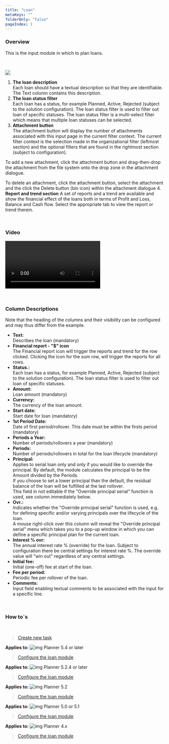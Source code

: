 ```yaml
---
title: "Loan"
metaKeys: ""
folderOnly: "false"
pageIndex: 1
---
```


### Overview
This is the input module in which to plan loans.

<br/>

![](https://profitbasedocs.blob.core.windows.net/plannerimages/loan.jpg)

1. **The loan description** <br/>
Each loan should have a textual description so that they are identifiable. The Text column contains this description.<br/>
2. **The loan status filter** <br/>
Each loan has a status, for example Planned, Active, Rejected (subject to the solution configuration). The loan status filter is used to filter out loan of specific statuses.
The loan status filter is a multi-select filter which means that multiple loan statuses can be selected.<br/>
3. **Attachment button** <br/>
The attachment button will display the number of attachments associated with this input page in the current filter context. The current filter context is the selection made in the organizational filter (leftmost section) and the optional filters that are found in the rightmost section (subject to configuration).

To add a new attachment, click the attachment button and drag-then-drop the attachment from the file system onto the drop zone in the attachment dialogue.

To delete an attachment, click the attachment button, select the attachment and the click the Delete button (bin icon) within the attachment dialogue
4. **Report and trend section**
A set of reports and a trend are available and show the financial effect of the loans both in terms of Profit and Loss, Balance and Cash flow.
Select the appropriate tab to view the report or trend therein.


<br/>


### Video
![Introduction - Input](https://profitbasedocs.blob.core.windows.net/enduserhelp/videos/Loan.mp4)<br/>

<br/>

### Column Descriptions

Note that the heading of the columns and their visibility can be configured and may thus differ from the example.<br/>

- **Text:**<br/>
Describes the loan (mandatory)
- **Financial report - "$" icon**<br/>
The Financial report icon will trigger the reports and trend for the row clicked. Clicking the icon for the sum row, will trigger the reports for all rows.
- **Status.:**<br/>
Each loan has a status, for example Planned, Active, Rejected (subject to the solution configuration). The loan status filter is used to filter out loan of specific statuses.
- **Amount:**<br/>
Loan amount (mandatory)
- **Currency:**<br/>
The currency of the loan amount.
- **Start date:**<br/>
Start date for loan  (mandatory)
- **1st Period Date:**<br/>
Date of first period/rollover. This date must be within the firsts period (mandatory)
- **Periods a Year:**<br/>
Number of periods/rollovers a year  (mandatory)
- **Periods:**<br/>
Number of periods/rollovers in total for the loan lifecycle  (mandatory)
- **Principal:**<br/>
Applies to serial loan only and only if you would like to override the principal. By default, the module calculates the principal to be the Amount divided by the Periods. <br/>
If you choose to set a lower principal than the default, the residual balance of the loan will be fulfilled at the last rollover.<br/>
This field in not editable if the "Override principal serial" function is used, see column immediately below.
- **Ovr.:**<br/>
Indicates whether the "Override principal serial" function is used, e.g. for defining specific and/or varying principals over the lifecycle of the loan. <br/>
A mouse right-click over this column will reveal the "Override principal serial" menu which takes you to a pop-up window in which you can define a specific principal plan for the current loan.
- **Interest % ovr:**<br/>
The annual interest rate % (override) for the loan. Subject to configuration there be central settings for interest rate %. The override value will "win out" regardless of any central settings.
- **Initial fee:**<br/>
Initial (one-off) fee at start of the loan.
- **Fee per period:**<br/>
Periodic fee per rollover of the loan.
- **Comments:**<br/>
Input field enabling textual comments to be associated with the input for a specific line.

<br/>

### How to`s

<br/>

> [Create new task](../../process-and-tasks/tasks/create-edit-task.md)<br/>

**Applies to:** ![img](https://profitbasedocs.blob.core.windows.net/icons/yes-icon.png) Planner 5.4 or later
> [Configure the loan module](https://profitbasedocs.blob.core.windows.net/enduserhelp/files/V5.4/Planner%20Loan%20module.pdf)<br/>

**Applies to:** ![img](https://profitbasedocs.blob.core.windows.net/icons/yes-icon.png) Planner 5.2.4 or later
> [Configure the loan module](https://profitbasedocs.blob.core.windows.net/enduserhelp/files/V5.2.4/Planner%20Loan%20module.pdf)<br/>

**Applies to:** ![img](https://profitbasedocs.blob.core.windows.net/icons/yes-icon.png) Planner 5.2 
> [Configure the loan module](https://profitbasedocs.blob.core.windows.net/enduserhelp/files/V5.2/Planner%20Loan%20module.pdf)<br/>

**Applies to:** ![img](https://profitbasedocs.blob.core.windows.net/icons/yes-icon.png) Planner 5.0 or 5.1
> [Configure the loan module](https://profitbasedocs.blob.core.windows.net/enduserhelp/files/v5/Planner%20Loan%20module.pdf)<br/>

**Applies to:** ![img](https://profitbasedocs.blob.core.windows.net/icons/yes-icon.png) Planner 4.x
> [Configure the loan module](https://profitbasedocs.blob.core.windows.net/enduserhelp/files/Planner%20Loan%20module.pdf)<br/>



